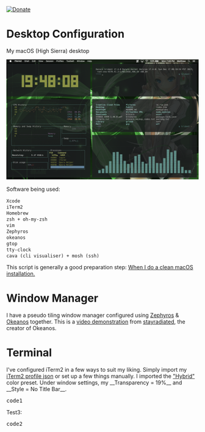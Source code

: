 [![Donate](https://img.shields.io/badge/Donate-PayPal-green.svg)](https://www.paypal.com/cgi-bin/webscr?cmd=_s-xclick&hosted_button_id=KYEHRWKYCD3A2)

<h1>Desktop Configuration</h1>

My macOS (High Sierra) desktop 

![macOS](/img/macOS.png)

Software being used:
```
Xcode
iTerm2
Homebrew
zsh + oh-my-zsh
vim
Zephyros
okeanos
gtop
tty-clock
cava (cli visualiser) + mosh (ssh)
```

This script is generally a good preparation step: <a target="_blank" href="https://github.com/mzdr/macOS"> When I do a clean macOS installation.</a>

<h1>Window Manager</h1>
I have a pseudo tiling window manager configured using <a target="_blank" href="https://github.com/sdegutis/zephyros">Zephyros</a> & <a target="_blank" href="https://github.com/stayradiated/okeanos">Okeanos</a> together. This is a <a target="_blank" href="http://www.youtube.com/watch?v=10Zwc6r5sLs">video demonstration</a> from <a target="_blank" href="https://github.com/stayradiated">stayradiated</a>, the creator of Okeanos. 

<h1>Terminal</h1>
I've configured iTerm2 in a few ways to suit my liking. Simply import my <a href="https://github.com/mattinclude/macOS/tree/master/configs">iTerm2 profile json</a> or set up a few things manually. I imported the <a href="https://github.com/mattinclude/macOS/tree/master/configs">"Hybrid"</a> color preset. Under window settings, my __Transparency = 19%__ and __Style = No Title Bar__.  


<pre>
code1
</pre>
Test3:
<pre>
code2
</pre>
